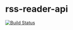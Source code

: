 # rss-reader-api

[![Build Status](https://travis-ci.com/zachdlang/rss-reader-api.svg?branch=master)](https://travis-ci.com/zachdlang/rss-reader-api)